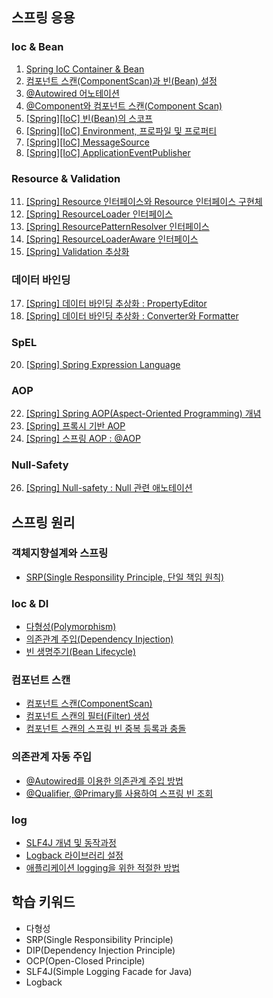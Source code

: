 ## 스프링 응용
### Ioc & Bean
1. [Spring IoC Container & Bean](https://yonghwankim-dev.tistory.com/498)
2. [컴포넌트 스캔(ComponentScan)과 빈(Bean) 설정](https://yonghwankim-dev.tistory.com/509)
3. [@Autowired 어노테이션](https://yonghwankim-dev.tistory.com/512)
4. [@Component와 컴포넌트 스캔(Component Scan)](https://yonghwankim-dev.tistory.com/544)
5. [\[Spring\]\[IoC\] 빈(Bean)의 스코프](https://yonghwankim-dev.tistory.com/513)
6. [\[Spring\]\[IoC\] Environment, 프로파일 및 프로퍼티](https://yonghwankim-dev.tistory.com/514)
7. [\[Spring\]\[IoC\] MessageSource](https://yonghwankim-dev.tistory.com/519)
8. [\[Spring\]\[IoC\] ApplicationEventPublisher](https://yonghwankim-dev.tistory.com/521)

### Resource & Validation
11. [\[Spring\] Resource 인터페이스와 Resource 인터페이스 구현체](https://yonghwankim-dev.tistory.com/522)
12. [\[Spring\] ResourceLoader 인터페이스](https://yonghwankim-dev.tistory.com/524)
13. [\[Spring\] ResourcePatternResolver 인터페이스](https://yonghwankim-dev.tistory.com/525)
14. [\[Spring\] ResourceLoaderAware 인터페이스](https://yonghwankim-dev.tistory.com/526)
15. [\[Spring\] Validation 추상화](https://yonghwankim-dev.tistory.com/535)

### 데이터 바인딩
17. [\[Spring\] 데이터 바인딩 추상화 : PropertyEditor](https://yonghwankim-dev.tistory.com/536)
18. [\[Spring\] 데이터 바인딩 추상화 : Converter와 Formatter](https://yonghwankim-dev.tistory.com/537)

### SpEL
20. [\[Spring\] Spring Expression Language](https://yonghwankim-dev.tistory.com/538)

### AOP
22. [\[Spring\] Spring AOP(Aspect-Oriented Programming) 개념](https://yonghwankim-dev.tistory.com/539)
23. [\[Spring\] 프록시 기반 AOP](https://yonghwankim-dev.tistory.com/540)
24. [\[Spring\] 스프링 AOP : @AOP](https://yonghwankim-dev.tistory.com/541)

### Null-Safety
26. [\[Spring\] Null-safety : Null 관련 애노테이션](https://yonghwankim-dev.tistory.com/542)

## 스프링 원리
### 객체지향설계와 스프링
- [SRP(Single Responsility Principle, 단일 책임 원칙)](https://yonghwankim-dev.tistory.com/588)
### Ioc & DI
- [다형성(Polymorphism)](https://yonghwankim-dev.tistory.com/584)
- [의존관계 주입(Dependency Injection)](%5B도서%5D토비의스프링/tobi-spring/docs/의존관계%20주입.md)
- [빈 생명주기(Bean Lifecycle)](%5B도서%5D토비의스프링/tobi-spring/docs/빈_라이프사이클.md)

### 컴포넌트 스캔
- [컴포넌트 스캔(ComponentScan)](https://yonghwankim-dev.tistory.com/589)
- [컴포넌트 스캔의 필터(Filter) 생성](https://yonghwankim-dev.tistory.com/590)
- [컴포넌트 스캔의 스프링 빈 중복 등록과 충돌](https://yonghwankim-dev.tistory.com/591)

### 의존관계 자동 주입
- [@Autowired를 이용한 의존관계 주입 방법](https://yonghwankim-dev.tistory.com/501)
- [@Qualifier, @Primary를 사용하여 스프링 빈 조회](https://yonghwankim-dev.tistory.com/592)

### log
- [SLF4J 개념 및 동작과정](https://yonghwankim-dev.tistory.com/585)
- [Logback 라이브러리 설정](https://yonghwankim-dev.tistory.com/586)
- [애플리케이션 logging을 위한 적절한 방법](https://yonghwankim-dev.tistory.com/587)

## 학습 키워드
- 다형성
- SRP(Single Responsibility Principle)
- DIP(Dependency Injection Principle)
- OCP(Open-Closed Principle)
- SLF4J(Simple Logging Facade for Java)
- Logback





